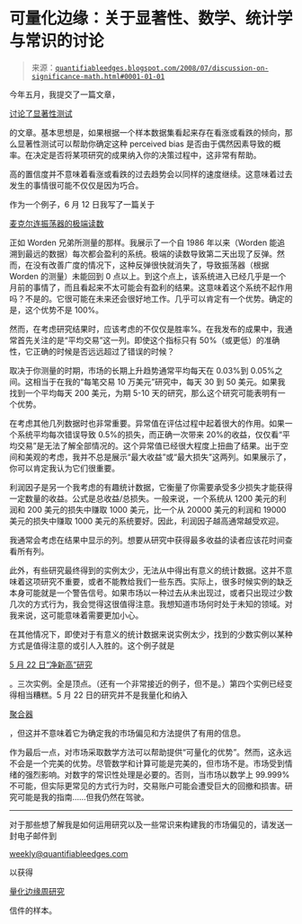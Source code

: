 <!--yml

分类：未分类

日期：2024-05-18 08:12:33

-->

# 可量化边缘：关于显著性、数学、统计学与常识的讨论

> 来源：[`quantifiableedges.blogspot.com/2008/07/discussion-on-significance-math.html#0001-01-01`](http://quantifiableedges.blogspot.com/2008/07/discussion-on-significance-math.html#0001-01-01)

今年五月，我提交了一篇文章，

[讨论了显著性测试](http://quantifiableedges.blogspot.com/2008/05/significance.html)

的文章。基本思想是，如果根据一个样本数据集看起来存在看涨或看跌的倾向，那么显著性测试可以帮助你确定这种 perceived bias 是否由于偶然因素导致的概率。在决定是否将某项研究的成果纳入你的决策过程中，这非常有帮助。

高的置信度并不意味着看涨或看跌的过去趋势会以同样的速度继续。这意味着过去发生的事情很可能不仅仅是因为巧合。

作为一个例子，6 月 12 日我写了一篇关于

[麦克尔连振荡器的极端读数](http://quantifiableedges.blogspot.com/2008/06/what-mcclellan-oscillator-is-suggesting.html)

正如 Worden 兄弟所测量的那样。我展示了一个自 1986 年以来（Worden 能追溯到最远的数据）每次都会盈利的系统。极端的读数导致第二天出现了反弹。然而，在没有改善广度的情况下，这种反弹很快就消失了，导致振荡器（根据 Worden 的测量）未能回到 0 点以上。到这个点上，该系统进入已经几乎是一个月前的事情了，而且看起来不太可能会有盈利的结果。这意味着这个系统不起作用吗？不是的。它很可能在未来还会很好地工作。几乎可以肯定有一个优势。确定的是，这个优势不是 100%。

然而，在考虑研究结果时，应该考虑的不仅仅是胜率%。在我发布的成果中，我通常首先关注的是“平均交易”这一列。即使这个指标只有 50%（或更低）的准确性，它正确的时候是否远远超过了错误的时候？

取决于你测量的时期，市场的长期上升趋势通常平均每天在 0.03%到 0.05%之间。这相当于在我的“每笔交易 10 万美元”研究中，每天 30 到 50 美元。如果我找到一个平均每天 200 美元，为期 5-10 天的研究，那么这个研究可能表明有一个优势。

在考虑其他几列数据时也非常重要。异常值在评估过程中起着很大的作用。如果一个系统平均每次错误导致 0.5%的损失，而正确一次带来 20%的收益，仅仅看“平均交易”是无法了解全部情况的。这个异常值已经很大程度上扭曲了结果。出于空间和美观的考虑，我并不总是展示“最大收益”或“最大损失”这两列。如果展示了，你可以肯定我认为它们很重要。

利润因子是另一个我考虑的有趣统计数据，它衡量了你需要承受多少损失才能获得一定数量的收益。公式是总收益/总损失。一般来说，一个系统从 1200 美元的利润和 200 美元的损失中赚取 1000 美元，比一个从 20000 美元的利润和 19000 美元的损失中赚取 1000 美元的系统要好。因此，利润因子越高通常越受欢迎。

我通常会考虑在结果中显示的列。想要从研究中获得最多收益的读者应该花时间查看所有列。

此外，有些研究最终得到的实例太少，无法从中得出有意义的统计数据。这并不意味着这项研究不重要，或者不能教给我们一些东西。实际上，很多时候实例的缺乏本身可能就是一个警告信号。如果市场以一种过去从未出现过，或者只出现过少数几次的方式行为，我会觉得这很值得注意。我想知道市场何时处于未知的领域。对我来说，这可能意味着需要更加小心。

在其他情况下，即使对于有意义的统计数据来说实例太少，找到的少数实例以某种方式是值得注意的或引人入胜的。这个例子就是

[5 月 22 日“净新高”研究](http://quantifiableedges.blogspot.com/2008/05/nasdaq-net-new-highs-potentially.html)

。三次实例。全是顶点。（还有一个非常接近的例子，但不是。）第四个实例已经变得相当糟糕。5 月 22 日的研究并不是我量化和纳入

[聚合器](http://quantifiableedges.blogspot.com/2008/07/quantifiable-edges-aggregator.html)

，但这并不意味着它为确定我的市场偏见和方法提供了有用的信息。

作为最后一点，对市场采取数学方法可以帮助提供“可量化的优势”。然而，这永远不会是一个完美的优势。尽管数学和计算可能是完美的，但市场不是。市场受到情绪的强烈影响。对数字的常识性处理是必要的。否则，当市场以数学上 99.999%不可能，但实际更常见的方式行为时，交易账户可能会遭受巨大的回撤和损害。研究可能是我的指南……但我仍然在驾驶。

------------------------------------------------

对于那些想了解我是如何运用研究以及一些常识来构建我的市场偏见的，请发送一封电子邮件到

weekly@quantifiableedges.com

以获得

[量化边缘周研究](http://www.quantifiableedges.com/weekly.html)

信件的样本。
